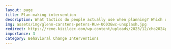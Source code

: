```yaml
---
layout: page
title: Plan-making intervention 
description: What tactics do people actually use when planning? Which one did increase user retention?
img: assets/img/glenn-carstens-peters-RLw-UC03Gwc-unsplash.jpg
redirect: https://rene.kizilcec.com/wp-content/uploads/2023/12/cho2024planning.pdf
importance: 3
category: Behavioral Change Interventions
---
```

